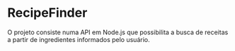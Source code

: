 # RecipeFinder
O projeto consiste numa API em Node.js que possibilita a busca de receitas a partir de ingredientes informados pelo usuário.
